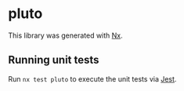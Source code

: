 # pluto

This library was generated with [Nx](https://nx.dev).

## Running unit tests

Run `nx test pluto` to execute the unit tests via [Jest](https://jestjs.io).

